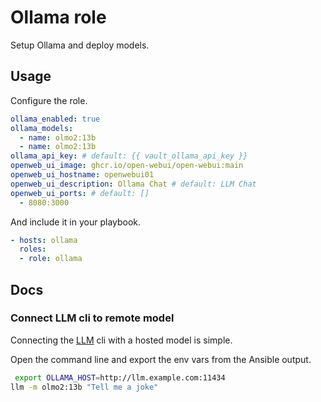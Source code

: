 # Ollama role

Setup Ollama and deploy models.

## Usage

Configure the role.

```yml
ollama_enabled: true
ollama_models:
  - name: olmo2:13b
  - name: olmo2:13b
ollama_api_key: # default: {{ vault_ollama_api_key }}
openweb_ui_image: ghcr.io/open-webui/open-webui:main
openweb_ui_hostname: openwebui01
openweb_ui_description: Ollama Chat # default: LLM Chat
openweb_ui_ports: # default: []
  - 8080:3000
```

And include it in your playbook.

```yml
- hosts: ollama
  roles:
  - role: ollama  
```

## Docs

### Connect LLM cli to remote model

Connecting the [LLM](https://llm.datasette.io/en/stable/) cli with a hosted model is simple.

Open the command line and export the env vars from the Ansible output.

```bash
 export OLLAMA_HOST=http://llm.example.com:11434 
llm -m olmo2:13b "Tell me a joke"
```